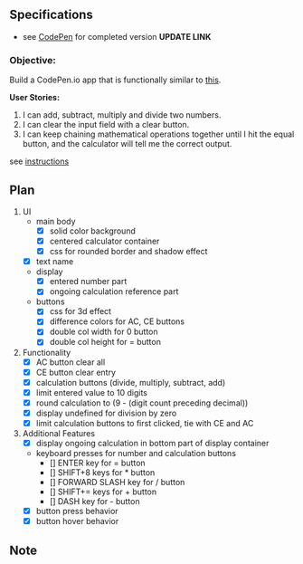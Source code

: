 ## Specifications

- see [CodePen](#) for completed version **UPDATE LINK**


### Objective:
Build a CodePen.io app that is functionally similar to [this](https://codepen.io/FreeCodeCamp/full/rLJZrA/).

**User Stories:**  

1. I can add, subtract, multiply and divide two numbers.
2. I can clear the input field with a clear button.
3. I can keep chaining mathematical operations together until I hit the equal button, and the calculator will tell me the correct output.

see [instructions](https://www.freecodecamp.com/challenges/build-a-javascript-calculator)


## Plan
1. UI
    - main body
        - [X] solid color background
        - [X] centered calculator container
        - [X] css for rounded border and shadow effect
    - [X] text name
    - display
        - [X] entered number part
        - [X] ongoing calculation reference part
    - buttons
        - [X] css for 3d effect
        - [X] difference colors for AC, CE buttons
        - [X] double col width for 0 button
        - [X] double col height for = button
2. Functionality
    - [X] AC button clear all
    - [X] CE button clear entry
    - [X] calculation buttons (divide, multiply, subtract, add)
    - [X] limit entered value to 10 digits
    - [X] round calculation to (9 - (digit count preceding decimal))
    - [X] display undefined for division by zero
    - [X] limit calculation buttons to first clicked, tie with CE and AC
3. Additional Features
    - [X] display ongoing calculation in bottom part of display container
    - keyboard presses for number and calculation buttons
        - [] ENTER key for = button
        - [] SHIFT+8 keys for * button
        - [] FORWARD SLASH key for / button
        - [] SHIFT+= keys for + button
        - [] DASH key for - button
    - [X] button press behavior
    - [X] button hover behavior

## Note
